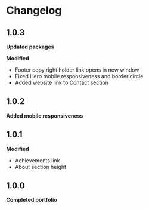# Changelog

## 1.0.3

**Updated packages**

**Modified**

- Footer copy right holder link opens in new window
- Fixed Hero mobile responsiveness and border circle
- Added website link to Contact section

## 1.0.2

**Added mobile responsiveness**

## 1.0.1

**Modified**

- Achievements link
- About section height

## 1.0.0

**Completed portfolio**

